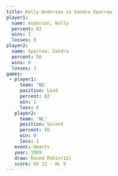 ```yaml
---
title: Kelly Anderson vs Sandra Sparrow
player1:               
  name: Anderson, Kelly
  percent: 82          
  wins: 1              
  losses: 0            
player2:               
  name: Sparrow, Sandra
  percent: 56          
  wins: 0              
  losses: 1            
games:
 - player1:        
     team: 'NS'    
     position: Lead
     percent: 82   
     win: 1        
     loss: 0       
   player2:          
     team: 'NL'      
     position: Second
     percent: 56     
     win: 0          
     loss: 1         
   event: Hearts        
   year: 1989           
   draw: Round Robin(13)
   score: NS 12 - NL 9  
---
```

